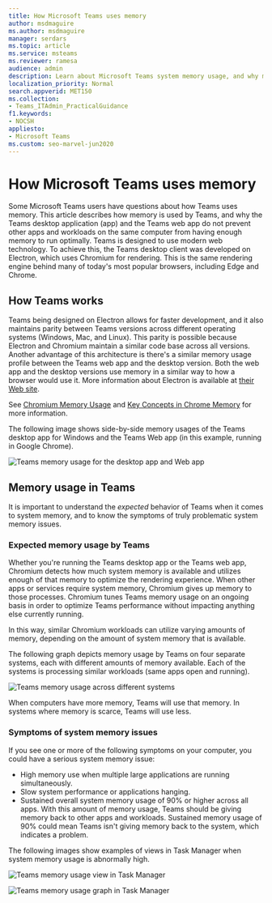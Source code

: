 ```yaml
---
title: How Microsoft Teams uses memory
author: msdmaguire
ms.author: msdmaguire
manager: serdars
ms.topic: article
ms.service: msteams
ms.reviewer: ramesa
audience: admin
description: Learn about Microsoft Teams system memory usage, and why memory usage is the same between the desktop application and the web application.
localization_priority: Normal
search.appverid: MET150
ms.collection: 
- Teams_ITAdmin_PracticalGuidance
f1.keywords:
- NOCSH
appliesto: 
- Microsoft Teams
ms.custom: seo-marvel-jun2020
---
```


# How Microsoft Teams uses memory

Some Microsoft Teams users have questions about how Teams uses memory. This article describes how memory is used by Teams, and why the Teams desktop application (app) and the Teams web app do not prevent other apps and workloads on the same computer from having enough memory to run optimally. Teams is designed to use modern web technology. To achieve this, the Teams desktop client was developed on Electron, which uses Chromium for rendering. This is the same rendering engine behind many of today's most popular browsers, including Edge and Chrome.

## How Teams works

Teams being designed on Electron allows for faster development, and it also maintains parity between Teams versions across different operating systems (Windows, Mac, and Linux). This parity is possible because Electron and Chromium maintain a similar code base across all versions. Another advantage of this architecture is there's a similar memory usage profile between the Teams web app and the desktop version. Both the web app and the desktop versions use memory in a similar way to how a browser would use it. More information about Electron is available at [their Web site](https://electronjs.org/).

See [Chromium Memory Usage](https://www.chromium.org/developers/memory-usage-backgrounder) and [Key Concepts in Chrome Memory](https://chromium.googlesource.com/chromium/src.git/+/master/docs/memory/key_concepts.md) for more information.

The following image shows side-by-side memory usages of the Teams desktop app for Windows and the Teams Web app (in this example, running in Google Chrome).

![Teams memory usage for the desktop app and Web app](media/teams-memory-clientweb.png)

## Memory usage in Teams

It is important to understand the *expected* behavior of Teams when it comes to system memory, and to know the symptoms of truly problematic system memory issues.

### Expected memory usage by Teams

Whether you're running the Teams desktop app or the Teams web app, Chromium detects how much system memory is available and utilizes enough of that memory to optimize the rendering experience. When other apps or services require system memory, Chromium gives up memory to those processes. Chromium tunes Teams memory usage on an ongoing basis in order to optimize Teams performance without impacting anything else currently running.

In this way, similar Chromium workloads can utilize varying amounts of memory, depending on the amount of system memory that is available.

The following graph depicts memory usage by Teams on four separate systems, each with different amounts of memory available. Each of the systems is processing similar workloads (same apps open and running).

![Teams memory usage across different systems](media/teams-memory-usage.png)

When computers have more memory, Teams will use that memory. In systems where memory is scarce, Teams will use less.

### Symptoms of system memory issues

If you see one or more of the following symptoms on your computer, you could have a serious system memory issue:

- High memory use when multiple large applications are running simultaneously.
- Slow system performance or applications hanging.
- Sustained overall system memory usage of 90% or higher across all apps. With this amount of memory usage, Teams should be giving memory back to other apps and workloads. Sustained memory usage of 90% could mean Teams isn't giving memory back to the system, which indicates a problem.

The following images show examples of views in Task Manager when system memory usage is abnormally high.

![Teams memory usage view in Task Manager](media/teams-memory-high-mem-process-list.png)

![Teams memory usage graph in Task Manager](media/teams-memory-high-mem-process-list2.png)
